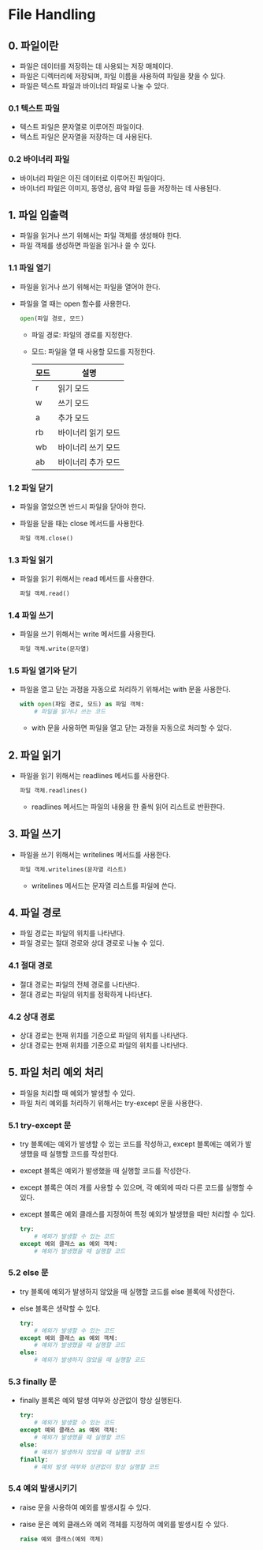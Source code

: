 # File Handling

## 0. 파일이란

- 파일은 데이터를 저장하는 데 사용되는 저장 매체이다.
- 파일은 디렉터리에 저장되며, 파일 이름을 사용하여 파일을 찾을 수 있다.
- 파일은 텍스트 파일과 바이너리 파일로 나눌 수 있다.

### 0.1 텍스트 파일

- 텍스트 파일은 문자열로 이루어진 파일이다.
- 텍스트 파일은 문자열을 저장하는 데 사용된다.

### 0.2 바이너리 파일

- 바이너리 파일은 이진 데이터로 이루어진 파일이다.
- 바이너리 파일은 이미지, 동영상, 음악 파일 등을 저장하는 데 사용된다.

## 1. 파일 입출력

- 파일을 읽거나 쓰기 위해서는 파일 객체를 생성해야 한다.
- 파일 객체를 생성하면 파일을 읽거나 쓸 수 있다.

### 1.1 파일 열기

- 파일을 읽거나 쓰기 위해서는 파일을 열어야 한다.
- 파일을 열 때는 open 함수를 사용한다.

  ```python
  open(파일 경로, 모드)
  ```

  - 파일 경로: 파일의 경로를 지정한다.
  - 모드: 파일을 열 때 사용할 모드를 지정한다.

    | 모드 | 설명 |
    | --- | --- |
    | r | 읽기 모드 |
    | w | 쓰기 모드 |
    | a | 추가 모드 |
    | rb | 바이너리 읽기 모드 |
    | wb | 바이너리 쓰기 모드 |
    | ab | 바이너리 추가 모드 |

### 1.2 파일 닫기

- 파일을 열었으면 반드시 파일을 닫아야 한다.
- 파일을 닫을 때는 close 메서드를 사용한다.

  ```python
  파일 객체.close()
  ```

### 1.3 파일 읽기

- 파일을 읽기 위해서는 read 메서드를 사용한다.

  ```python
  파일 객체.read()
  ```

### 1.4 파일 쓰기

- 파일을 쓰기 위해서는 write 메서드를 사용한다.

  ```python
  파일 객체.write(문자열)
  ```

### 1.5 파일 열기와 닫기

- 파일을 열고 닫는 과정을 자동으로 처리하기 위해서는 with 문을 사용한다.

  ```python
  with open(파일 경로, 모드) as 파일 객체:
      # 파일을 읽거나 쓰는 코드
  ```

  - with 문을 사용하면 파일을 열고 닫는 과정을 자동으로 처리할 수 있다.

## 2. 파일 읽기

- 파일을 읽기 위해서는 readlines 메서드를 사용한다.

  ```python
  파일 객체.readlines()
  ```

  - readlines 메서드는 파일의 내용을 한 줄씩 읽어 리스트로 반환한다.

## 3. 파일 쓰기

- 파일을 쓰기 위해서는 writelines 메서드를 사용한다.

  ```python
  파일 객체.writelines(문자열 리스트)
  ```

  - writelines 메서드는 문자열 리스트를 파일에 쓴다.

## 4. 파일 경로

- 파일 경로는 파일의 위치를 나타낸다.
- 파일 경로는 절대 경로와 상대 경로로 나눌 수 있다.

### 4.1 절대 경로

- 절대 경로는 파일의 전체 경로를 나타낸다.
- 절대 경로는 파일의 위치를 정확하게 나타낸다.

### 4.2 상대 경로

- 상대 경로는 현재 위치를 기준으로 파일의 위치를 나타낸다.
- 상대 경로는 현재 위치를 기준으로 파일의 위치를 나타낸다.

## 5. 파일 처리 예외 처리

- 파일을 처리할 때 예외가 발생할 수 있다.
- 파일 처리 예외를 처리하기 위해서는 try-except 문을 사용한다.

### 5.1 try-except 문

- try 블록에는 예외가 발생할 수 있는 코드를 작성하고, except 블록에는 예외가 발생했을 때 실행할 코드를 작성한다.
- except 블록은 예외가 발생했을 때 실행할 코드를 작성한다.
- except 블록은 여러 개를 사용할 수 있으며, 각 예외에 따라 다른 코드를 실행할 수 있다.
- except 블록은 예외 클래스를 지정하여 특정 예외가 발생했을 때만 처리할 수 있다.

  ```python
  try:
      # 예외가 발생할 수 있는 코드
  except 예외 클래스 as 예외 객체:
      # 예외가 발생했을 때 실행할 코드
  ```

### 5.2 else 문

- try 블록에 예외가 발생하지 않았을 때 실행할 코드를 else 블록에 작성한다.
- else 블록은 생략할 수 있다.

  ```python
  try:
      # 예외가 발생할 수 있는 코드
  except 예외 클래스 as 예외 객체:
      # 예외가 발생했을 때 실행할 코드
  else:
      # 예외가 발생하지 않았을 때 실행할 코드
  ```

### 5.3 finally 문

- finally 블록은 예외 발생 여부와 상관없이 항상 실행된다.

  ```python
  try:
      # 예외가 발생할 수 있는 코드
  except 예외 클래스 as 예외 객체:
      # 예외가 발생했을 때 실행할 코드
  else:
      # 예외가 발생하지 않았을 때 실행할 코드
  finally:
      # 예외 발생 여부와 상관없이 항상 실행할 코드
  ```

### 5.4 예외 발생시키기

- raise 문을 사용하여 예외를 발생시킬 수 있다.
- raise 문은 예외 클래스와 예외 객체를 지정하여 예외를 발생시킬 수 있다.

  ```python
  raise 예외 클래스(예외 객체)
  ```